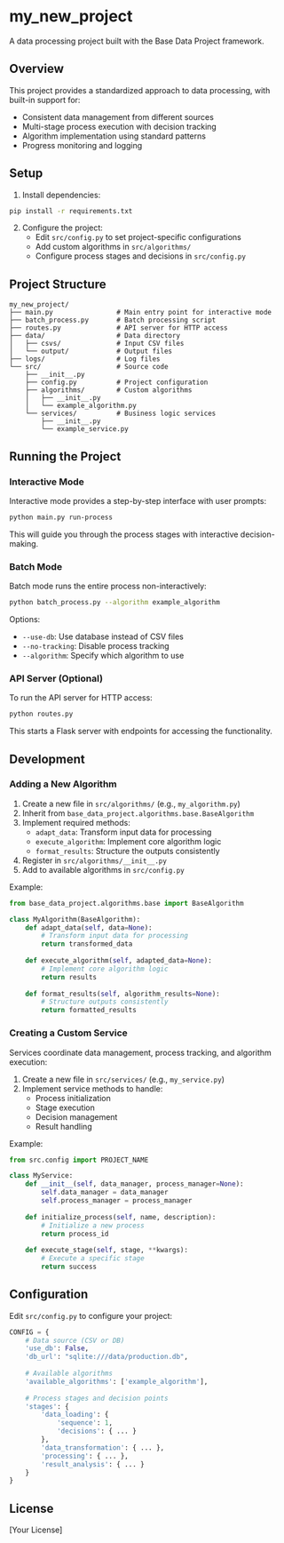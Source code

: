 # my_new_project

A data processing project built with the Base Data Project framework.

## Overview

This project provides a standardized approach to data processing, with built-in support for:
- Consistent data management from different sources
- Multi-stage process execution with decision tracking
- Algorithm implementation using standard patterns
- Progress monitoring and logging

## Setup

1. Install dependencies:

```bash
pip install -r requirements.txt
```

2. Configure the project:
   - Edit `src/config.py` to set project-specific configurations
   - Add custom algorithms in `src/algorithms/`
   - Configure process stages and decisions in `src/config.py`

## Project Structure

```
my_new_project/
├── main.py                # Main entry point for interactive mode
├── batch_process.py       # Batch processing script
├── routes.py              # API server for HTTP access
├── data/                  # Data directory
│   ├── csvs/              # Input CSV files
│   └── output/            # Output files
├── logs/                  # Log files
└── src/                   # Source code
    ├── __init__.py
    ├── config.py          # Project configuration
    ├── algorithms/        # Custom algorithms
    │   ├── __init__.py
    │   └── example_algorithm.py
    └── services/          # Business logic services
        ├── __init__.py
        └── example_service.py
```

## Running the Project

### Interactive Mode

Interactive mode provides a step-by-step interface with user prompts:

```bash
python main.py run-process
```

This will guide you through the process stages with interactive decision-making.

### Batch Mode

Batch mode runs the entire process non-interactively:

```bash
python batch_process.py --algorithm example_algorithm
```

Options:
- `--use-db`: Use database instead of CSV files
- `--no-tracking`: Disable process tracking
- `--algorithm`: Specify which algorithm to use

### API Server (Optional)

To run the API server for HTTP access:

```bash
python routes.py
```

This starts a Flask server with endpoints for accessing the functionality.

## Development

### Adding a New Algorithm

1. Create a new file in `src/algorithms/` (e.g., `my_algorithm.py`)
2. Inherit from `base_data_project.algorithms.base.BaseAlgorithm`
3. Implement required methods:
   - `adapt_data`: Transform input data for processing
   - `execute_algorithm`: Implement core algorithm logic
   - `format_results`: Structure the outputs consistently
4. Register in `src/algorithms/__init__.py`
5. Add to available algorithms in `src/config.py`

Example:

```python
from base_data_project.algorithms.base import BaseAlgorithm

class MyAlgorithm(BaseAlgorithm):
    def adapt_data(self, data=None):
        # Transform input data for processing
        return transformed_data
        
    def execute_algorithm(self, adapted_data=None):
        # Implement core algorithm logic
        return results
        
    def format_results(self, algorithm_results=None):
        # Structure outputs consistently
        return formatted_results
```

### Creating a Custom Service

Services coordinate data management, process tracking, and algorithm execution:

1. Create a new file in `src/services/` (e.g., `my_service.py`)
2. Implement service methods to handle:
   - Process initialization
   - Stage execution
   - Decision management
   - Result handling

Example:

```python
from src.config import PROJECT_NAME

class MyService:
    def __init__(self, data_manager, process_manager=None):
        self.data_manager = data_manager
        self.process_manager = process_manager
    
    def initialize_process(self, name, description):
        # Initialize a new process
        return process_id
    
    def execute_stage(self, stage, **kwargs):
        # Execute a specific stage
        return success
```

## Configuration

Edit `src/config.py` to configure your project:

```python
CONFIG = {
    # Data source (CSV or DB)
    'use_db': False,
    'db_url': "sqlite:///data/production.db",
    
    # Available algorithms
    'available_algorithms': ['example_algorithm'],
    
    # Process stages and decision points
    'stages': {
        'data_loading': {
            'sequence': 1,
            'decisions': { ... }
        },
        'data_transformation': { ... },
        'processing': { ... },
        'result_analysis': { ... }
    }
}
```

## License

[Your License]